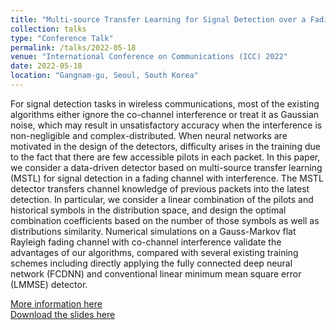 ```yaml
---
title: "Multi-source Transfer Learning for Signal Detection over a Fading Channel with Co-channel Interference"
collection: talks
type: "Conference Talk"
permalink: /talks/2022-05-18
venue: "International Conference on Communications (ICC) 2022"
date: 2022-05-18
location: "Gangnam-gu, Seoul, South Korea"
---
```




For signal detection tasks in wireless communications, most of the existing algorithms either ignore the co-channel interference or treat it as Gaussian noise, which may result in unsatisfactory accuracy when the interference is non-negligible and complex-distributed. When neural networks are motivated in the design of the detectors, difficulty arises in the training due to the fact that there are few accessible pilots in each packet. In this paper, we consider a data-driven detector based on multi-source transfer learning (MSTL) for signal detection in a fading channel with interference. The MSTL detector transfers channel knowledge of previous packets into the latest detection. In particular, we consider a linear combination of the pilots and historical symbols in the distribution space, and design the optimal combination coefficients based on the number of those symbols as well as distributions similarity. Numerical simulations on a Gauss-Markov flat Rayleigh fading channel with co-channel interference validate the advantages of our algorithms, compared with several existing training schemes including directly applying the fully connected deep neural network (FCDNN) and conventional linear minimum mean square error (LMMSE) detector.

[More information here](https://icc2022.ieee-icc.org/program/technical-symposium-program/symposia-virtual-wednesday-18-may-2022#SAC-MLC-9) <br>
[Download the slides here](http://ziyanzheng.github.io/files/ICC2022_Ziyan.pdf)
